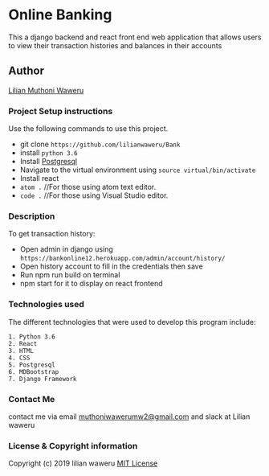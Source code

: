 # Online Banking
This a django backend and react front end web application that allows users to view their transaction histories and balances in their accounts 

## Author
[Lilian Muthoni Waweru](https://github.com/lilianwaweru)


### Project Setup instructions
Use the following commands to use this project.
- git clone `https://github.com/lilianwaweru/Bank`
- install `python 3.6`
- Install [Postgresql](https://www.postgresql.org/download/)
- Navigate to the virtual environment using `source virtual/bin/activate`
- Install react
- `atom .`  //For those using atom text editor.
- `code .`  //For those using Visual Studio editor.

### Description
To get transaction history:
- Open admin in django using `https://bankonline12.herokuapp.com/admin/account/history/`
- Open history account to fill in the credentials then save
- Run npm run build on terminal
- npm start for it to display on react frontend

### Technologies used
The different technologies that were used to develop this program include:
```
1. Python 3.6
2. React
3. HTML
4. CSS
5. Postgresql
6. MDBootstrap
7. Django Framework

```
### Contact Me
contact me via email muthoniwawerumw2@gmail.com and slack at Lilian waweru

### License  & Copyright information
Copyright (c) 2019 lilian waweru
[MIT License](./LICENSE)



